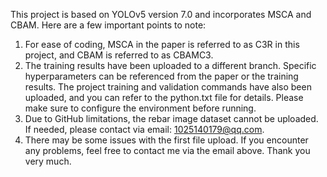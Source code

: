 This project is based on YOLOv5 version 7.0 and incorporates MSCA and CBAM. Here are a few important points to note:
1.	For ease of coding, MSCA in the paper is referred to as C3R in this project, and CBAM is referred to as CBAMC3.
2.	The training results have been uploaded to a different branch. Specific hyperparameters can be referenced from the paper or the training results. The project training and validation commands have also been uploaded, and you can refer to the python.txt file for details. Please make sure to configure the environment before running.
3.	Due to GitHub limitations, the rebar image dataset cannot be uploaded. If needed, please contact via email: 1025140179@qq.com.
4.	There may be some issues with the first file upload. If you encounter any problems, feel free to contact me via the email above. Thank you very much.

